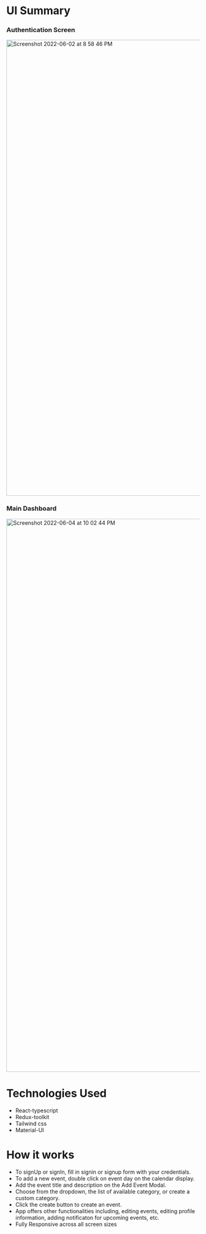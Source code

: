 # UI Summary

### Authentication Screen
<img width="1187" alt="Screenshot 2022-06-02 at 8 58 46 PM" src="https://user-images.githubusercontent.com/47259302/172025436-c61ae3a7-2618-40cb-8a0d-0af2202821de.png">

### Main Dashboard
<img width="1440" alt="Screenshot 2022-06-04 at 10 02 44 PM" src="https://user-images.githubusercontent.com/47259302/172025446-09c6ea18-a52d-479c-8b25-91f89a5544e9.png">


# Technologies Used

- React-typescript
- Redux-toolkit
- Tailwind css
- Material-UI

# How it works

- To signUp or signIn, fill in signin or signup form with your credentials.
- To add a new event, double click on event day on the calendar display.
- Add the event title and description on the Add Event Modal.
- Choose from the dropdown, the list of available category, or create a custom category.
- Click the create button to create an event.
- App offers other functionalities including, editing events, editing profile information, adding notificaton for upcoming events, etc.
- Fully Responsive across all screen sizes
